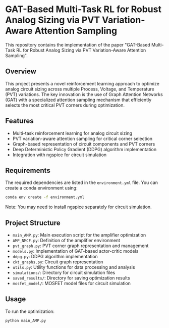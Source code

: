 # GAT-Based Multi-Task RL for Robust Analog Sizing via PVT Variation-Aware Attention Sampling

This repository contains the implementation of the paper "GAT-Based Multi-Task RL for Robust Analog Sizing via PVT Variation-Aware Attention Sampling".

## Overview

This project presents a novel reinforcement learning approach to optimize analog circuit sizing across multiple Process, Voltage, and Temperature (PVT) variations. The key innovation is the use of Graph Attention Networks (GAT) with a specialized attention sampling mechanism that efficiently selects the most critical PVT corners during optimization.

## Features

- Multi-task reinforcement learning for analog circuit sizing
- PVT variation-aware attention sampling for critical corner selection
- Graph-based representation of circuit components and PVT corners
- Deep Deterministic Policy Gradient (DDPG) algorithm implementation
- Integration with ngspice for circuit simulation

## Requirements

The required dependencies are listed in the `environment.yml` file. You can create a conda environment using:

```bash
conda env create -f environment.yml
```

Note: You may need to install ngspice separately for circuit simulation.

## Project Structure

- `main_AMP.py`: Main execution script for the amplifier optimization
- `AMP_NMCF.py`: Definition of the amplifier environment
- `pvt_graph.py`: PVT corner graph representation and management
- `models.py`: Implementation of GAT-based actor-critic models
- `ddpg.py`: DDPG algorithm implementation
- `ckt_graphs.py`: Circuit graph representation
- `utils.py`: Utility functions for data processing and analysis
- `simulations/`: Directory for circuit simulation files
- `saved_results/`: Directory for saving optimization results
- `mosfet_model/`: MOSFET model files for circuit simulation

## Usage

To run the optimization:

```bash
python main_AMP.py
```
